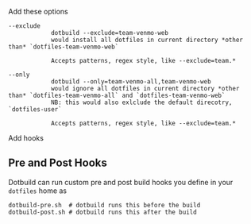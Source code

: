 
Add these options

    --exclude
                dotbuild --exclude=team-venmo-web 
                would install all dotfiles in current directory *other than* `dotfiles-team-venmo-web`
                
                Accepts patterns, regex style, like --exclude=team.*
                
    --only
                dotbuild --only=team-venmo-all,team-venmo-web
                would ignore all dotfiles in current directory *other than* `dotfiles-team-venmo-all` and `dotfiles-team-venmo-web`
                NB: this would also exlclude the default direcotry, `dotfiles-user`
                
                Accepts patterns, regex style, like --exclude=team.*
                

Add hooks

## Pre and Post Hooks

Dotbuild can run custom pre and post build hooks you define in your `dotfiles` home as

    dotbuild-pre.sh  # dotbuild runs this before the build
    dotbuild-post.sh # dotbuild runs this after the build
